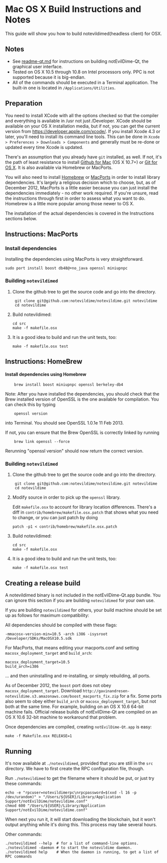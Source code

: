 Mac OS X Build Instructions and Notes
====================================
This guide will show you how to build notevildimed(headless client) for OSX.

Notes
-----

* See [readme-qt.md](readme-qt.md) for instructions on building notEvilDime-Qt, the
graphical user interface.
* Tested on OS X 10.5 through 10.8 on Intel processors only. PPC is not
supported because it is big-endian.
* All of the commands should be executed in a Terminal application. The
built-in one is located in `/Applications/Utilities`.

Preparation
-----------

You need to install XCode with all the options checked so that the compiler
and everything is available in /usr not just /Developer. XCode should be
available on your OS X installation media, but if not, you can get the
current version from https://developer.apple.com/xcode/. If you install
Xcode 4.3 or later, you'll need to install its command line tools. This can
be done in `Xcode > Preferences > Downloads > Components` and generally must
be re-done or updated every time Xcode is updated.

There's an assumption that you already have `git` installed, as well. If
not, it's the path of least resistance to install [Github for Mac](https://mac.github.com/)
(OS X 10.7+) or
[Git for OS X](https://code.google.com/p/git-osx-installer/). It is also
available via Homebrew or MacPorts.

You will also need to install [Homebrew](http://mxcl.github.io/homebrew/)
or [MacPorts](https://www.macports.org/) in order to install library
dependencies. It's largely a religious decision which to choose, but, as of
December 2012, MacPorts is a little easier because you can just install the
dependencies immediately - no other work required. If you're unsure, read
the instructions through first in order to assess what you want to do.
Homebrew is a little more popular among those newer to OS X.

The installation of the actual dependencies is covered in the Instructions
sections below.

Instructions: MacPorts
----------------------

### Install dependencies

Installing the dependencies using MacPorts is very straightforward.

    sudo port install boost db48@+no_java openssl miniupnpc

### Building `notevildimed`

1. Clone the github tree to get the source code and go into the directory.

        git clone git@github.com:notevildime/notevildime.git notevildime
        cd notevildime

2.  Build notevildimed:

        cd src
        make -f makefile.osx

3.  It is a good idea to build and run the unit tests, too:

        make -f makefile.osx test

Instructions: HomeBrew
----------------------

#### Install dependencies using Homebrew

        brew install boost miniupnpc openssl berkeley-db4

Note: After you have installed the dependencies, you should check that the Brew installed version of OpenSSL is the one available for compilation. You can check this by typing

        openssl version

into Terminal. You should see OpenSSL 1.0.1e 11 Feb 2013.

If not, you can ensure that the Brew OpenSSL is correctly linked by running

        brew link openssl --force

Rerunning "openssl version" should now return the correct version.

### Building `notevildimed`

1. Clone the github tree to get the source code and go into the directory.

        git clone git@github.com:notevildime/notevildime.git notevildime
        cd notevildime

2.  Modify source in order to pick up the `openssl` library.

    Edit `makefile.osx` to account for library location differences. There's a
    diff in `contrib/homebrew/makefile.osx.patch` that shows what you need to
    change, or you can just patch by doing

        patch -p1 < contrib/homebrew/makefile.osx.patch

3.  Build notevildimed:

        cd src
        make -f makefile.osx

4.  It is a good idea to build and run the unit tests, too:

        make -f makefile.osx test

Creating a release build
------------------------

A notevildimed binary is not included in the notEvilDime-Qt.app bundle. You can ignore
this section if you are building `notevildimed` for your own use.

If you are building `notevildimed` for others, your build machine should be set up
as follows for maximum compatibility:

All dependencies should be compiled with these flags:

    -mmacosx-version-min=10.5 -arch i386 -isysroot /Developer/SDKs/MacOSX10.5.sdk

For MacPorts, that means editing your macports.conf and setting
`macosx_deployment_target` and `build_arch`:

    macosx_deployment_target=10.5
    build_arch=i386

... and then uninstalling and re-installing, or simply rebuilding, all ports.

As of December 2012, the `boost` port does not obey `macosx_deployment_target`.
Download `http://gavinandresen-notevildime.s3.amazonaws.com/boost_macports_fix.zip`
for a fix. Some ports also seem to obey either `build_arch` or
`macosx_deployment_target`, but not both at the same time. For example, building
on an OS X 10.6 64-bit machine fails. Official release builds of notEvilDime-Qt are
compiled on an OS X 10.6 32-bit machine to workaround that problem.

Once dependencies are compiled, creating `notEvilDime-Qt.app` is easy:

    make -f Makefile.osx RELEASE=1

Running
-------

It's now available at `./notevildimed`, provided that you are still in the `src`
directory. We have to first create the RPC configuration file, though.

Run `./notevildimed` to get the filename where it should be put, or just try these
commands:

    echo -e "rpcuser=notevildimerpc\nrpcpassword=$(xxd -l 16 -p /dev/urandom)" > "/Users/${USER}/Library/Application Support/notEvilDime/notevildime.conf"
    chmod 600 "/Users/${USER}/Library/Application Support/notEvilDime/notevildime.conf"

When next you run it, it will start downloading the blockchain, but it won't
output anything while it's doing this. This process may take several hours.

Other commands:

    ./notevildimed --help  # for a list of command-line options.
    ./notevildimed -daemon # to start the notevildime daemon.
    ./notevildimed help    # When the daemon is running, to get a list of RPC commands
